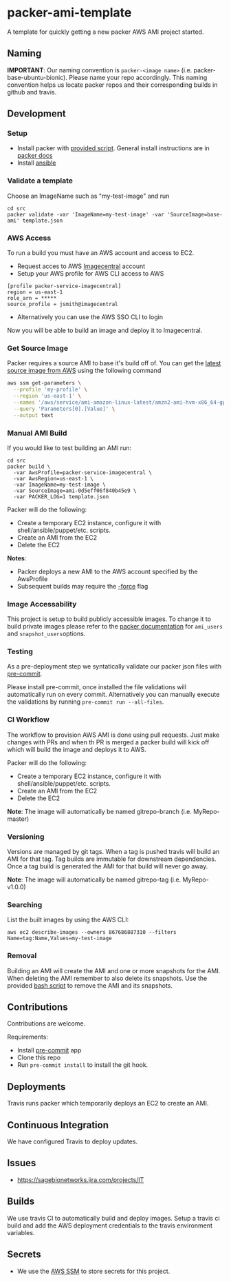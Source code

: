 # packer-ami-template
A template for quickly getting a new packer AWS AMI project started.

## Naming
**IMPORTANT**: Our naming convention is `packer-<image name>` (i.e. packer-base-ubuntu-bionic).
Please name your repo accordingly.  This naming convention helps us locate packer repos and
their corresponding builds in github and travis.

## Development

### Setup
* Install packer with [provided script](install_packer.sh). General install instructions are
in [packer docs](https://www.packer.io/intro/getting-started/install.html)
* Install [ansible](https://docs.ansible.com/ansible/latest/installation_guide/intro_installation.html)

### Validate a template
Choose an ImageName such as "my-test-image" and run
```
cd src
packer validate -var 'ImageName=my-test-image' -var 'SourceImage=base-ami' template.json
```

### AWS Access
To run a build you must have an AWS account and access to EC2.

* Request acces to AWS [Imagecentral](https://github.com/Sage-Bionetworks/imagecentral-infra) account
* Setup your AWS profile for AWS CLI access to AWS  
```
[profile packer-service-imagecentral]
region = us-east-1
role_arn = *****
source_profile = jsmith@imagecentral
```
* Alternatively you can use the AWS SSO CLI to login

Now you will be able to build an image and deploy it to Imagecentral.

### Get Source Image

Packer requires a source AMI to base it's build off of.  You can get the
[latest source image from AWS](https://aws.amazon.com/blogs/compute/query-for-the-latest-amazon-linux-ami-ids-using-aws-systems-manager-parameter-store/)
using the following command

```bash
aws ssm get-parameters \
  --profile 'my-profile' \
  --region 'us-east-1' \
  --names '/aws/service/ami-amazon-linux-latest/amzn2-ami-hvm-x86_64-gp2' \
  --query 'Parameters[0].[Value]' \
  --output text
```

### Manual AMI Build
If you would like to test building an AMI run:
```
cd src
packer build \
  -var AwsProfile=packer-service-imagecentral \
  -var AwsRegion=us-east-1 \
  -var ImageName=my-test-image \
  -var SourceImage=ami-0d5eff06f840b45e9 \
  -var PACKER_LOG=1 template.json
```

Packer will do the following:
* Create a temporary EC2 instance, configure it with shell/ansible/puppet/etc. scripts.
* Create an AMI from the EC2
* Delete the EC2

__Notes__:
 * Packer deploys a new AMI to the AWS account specified by the AwsProfile
 * Subsequent builds may require the [-force](https://packer.io/docs/commands/build.html#force) flag

### Image Accessability
This project is setup to build publicly accessible images.  To change it to
build private images please refer to the [packer documentation](https://packer.io/docs/builders/amazon-ebs.html)
for `ami_users` and `snapshot_users`options.

### Testing
As a pre-deployment step we syntatically validate our packer json
files with [pre-commit](https://pre-commit.com).

Please install pre-commit, once installed the file validations will
automatically run on every commit.  Alternatively you can manually
execute the validations by running `pre-commit run --all-files`.

### CI Workflow
The workflow to provision AWS AMI is done using pull requests.
Just make changes with PRs and when th PR is merged a packer build
will kick off which will build the image and deploys it to AWS.

Packer will do the following:
* Create a temporary EC2 instance, configure it with shell/ansible/puppet/etc. scripts.
* Create an AMI from the EC2
* Delete the EC2

__Note__: The image will automatically be named gitrepo-branch (i.e. MyRepo-master)

### Versioning
Versions are managed by git tags. When a tag is pushed travis will build
an AMI for that tag. Tag builds are immutable for downstream dependencies.
Once a tag build is generated the AMI for that build will never go away.

__Note__: The image will automatically be named gitrepo-tag (i.e. MyRepo-v1.0.0)

### Searching
List the built images by using the AWS CLI:
```
aws ec2 describe-images --owners 867686887310 --filters Name=tag:Name,Values=my-test-image
```

### Removal
Building an AMI will create the AMI and one or more snapshots for the AMI.  When deleting
the AMI remember to also delete its snapshots. Use the provided [bash script](deregister_ami.sh)
to remove the AMI and its snapshots.

## Contributions
Contributions are welcome.

Requirements:
* Install [pre-commit](https://pre-commit.com/#install) app
* Clone this repo
* Run `pre-commit install` to install the git hook.

## Deployments
Travis runs packer which temporarily deploys an EC2 to create an AMI.

## Continuous Integration
We have configured Travis to deploy updates.

## Issues
* https://sagebionetworks.jira.com/projects/IT

## Builds
We use travis CI to automatically build and deploy images. Setup a travis ci build
and add the AWS deployment credentials to the travis environment variables.

## Secrets
* We use the [AWS SSM](https://docs.aws.amazon.com/systems-manager/latest/userguide/systems-manager-paramstore.html)
to store secrets for this project.

